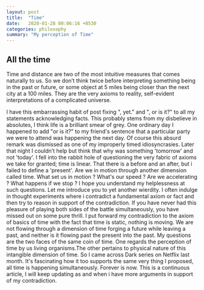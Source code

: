 ```yaml
---
layout: post
title:  "Time"
date:   2020-01-28 00:06:16 +0530
categories: philosophy
summary: "My perception of Time"
---
```


## All the time


Time and distance are two of the most intuitive measures that comes naturally to us.
So we don’t think twice before interpreting something being in the past or future, or some object
at 5 miles being closer than the next city at a 100 miles. They are the very axioms to reality, self-evident
interpretations of a complicated universe.

I have this embarrassing habit of post fixing ", yet." and ", or is it?" to all my statements acknowledging facts. This probably stems from my disbelieve in absolutes, I think life is a brilliant smear of grey. One ordinary day I happened to add "or is it?" to my friend's sentence that a particular party we were to attend was happening the next day. Of course this absurd remark was dismissed as one of my improperly timed idiosyncrasies. Later that night I couldn’t help but think that why was something 'tomorrow' and not 'today'. I fell into the rabbit hole of questioning the very fabric of axioms we take for granted; time is linear. That there is a before and an after, but i failed to define a 'present'. Are we in motion through another dimension called time. What set us in motion ? What's our speed ? Are we accelerating ? What happens if we stop ? I hope you understand my helplessness at such questions.
Let me introduce you to yet another wierdity. I often indulge in thought experiments where i contradict a fundamental axiom or fact and then try to reason in support of the contradiction.
If you have never had this pleasure of playing both sides of the battle simultaneously, you have missed out on some pure thrill. I put forward my contradiction to the axiom of basics of time with the fact that time is static, nothing is moving. We are not flowing through a dimension of time forging a future while leaving a past, and neither is it flowing past the present into the past.
My questions are the two faces of the same coin of time. One regards the perception of time by us living organisms.The other pertains to physical nature of this intangible dimension of time.
So I came across Dark series on Netflix last month. It's fascinating how it too supports the same very thing I proposed, all time is happening simultaneously. Forever is now.
This is a continuous article, I will keep updating as and when i have more arguments in support of my contradiction.
